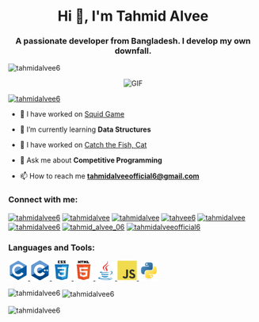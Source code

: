 <h1 align="center">Hi 👋, I'm Tahmid Alvee</h1>
<h3 align="center">A passionate developer from Bangladesh. I develop my own downfall.</h3>

<p align="left"> <img src="https://komarev.com/ghpvc/?username=tahmidalvee6&label=Profile%20views&color=0e75b6&style=flat" alt="tahmidalvee6" /> </p>

<p align="center">
  <img src="https://camo.githubusercontent.com/069e3ef2850e722ccaef748bf8cdadafeed9fd4a9ee1436daebd7e820f4402a7/68747470733a2f2f666972656261736573746f726167652e676f6f676c65617069732e636f6d2f76302f622f666c6578692d636f64696e672e61707073706f742e636f6d2f6f2f64656d706769372d35323066386435662d363364342d343435332d383832322d6462633134396165323766382e6769663f616c743d6d6564696126746f6b656e3d39316330633762322d393363332d343032392d623031312d316138373033633537333064" alt="GIF" />
</p>

<p align="left"> <a href="https://github.com/ryo-ma/github-profile-trophy"><img src="https://github-profile-trophy.vercel.app/?username=tahmidalvee6" alt="tahmidalvee6" /></a> </p>

- 🔭 I have worked on [Squid Game](https://scratch.mit.edu/projects/1120392800/embed)

- 🌱 I’m currently learning **Data Structures**

- 👯 I have worked on [Catch the Fish, Cat](https://scratch.mit.edu/projects/1086994226/embed)

- 💬 Ask me about **Competitive Programming**

- 📫 How to reach me **tahmidalveeofficial6@gmail.com**

<h3 align="left">Connect with me:</h3>
<p align="left">
<a href="https://twitter.com/tahmidalvee6" target="blank"><img align="center" src="https://raw.githubusercontent.com/rahuldkjain/github-profile-readme-generator/master/src/images/icons/Social/twitter.svg" alt="tahmidalvee6" height="30" width="40" /></a>
<a href="https://linkedin.com/in/tahmidalvee" target="blank"><img align="center" src="https://raw.githubusercontent.com/rahuldkjain/github-profile-readme-generator/master/src/images/icons/Social/linked-in-alt.svg" alt="tahmidalvee" height="30" width="40" /></a>
<a href="https://fb.com/tahmidalvee" target="blank"><img align="center" src="https://raw.githubusercontent.com/rahuldkjain/github-profile-readme-generator/master/src/images/icons/Social/facebook.svg" alt="tahmidalvee" height="30" width="40" /></a>
<a href="https://instagram.com/tahvee6" target="blank"><img align="center" src="https://raw.githubusercontent.com/rahuldkjain/github-profile-readme-generator/master/src/images/icons/Social/instagram.svg" alt="tahvee6" height="30" width="40" /></a>
<a href="https://www.youtube.com/c/tahmidalvee" target="blank"><img align="center" src="https://raw.githubusercontent.com/rahuldkjain/github-profile-readme-generator/master/src/images/icons/Social/youtube.svg" alt="tahmidalvee" height="30" width="40" /></a>
<a href="https://www.codechef.com/users/tahmidalvee6" target="blank"><img align="center" src="https://cdn.jsdelivr.net/npm/simple-icons@3.1.0/icons/codechef.svg" alt="tahmidalvee6" height="30" width="40" /></a>
<a href="https://codeforces.com/profile/tahmid_alvee_06" target="blank"><img align="center" src="https://raw.githubusercontent.com/rahuldkjain/github-profile-readme-generator/master/src/images/icons/Social/codeforces.svg" alt="tahmid_alvee_06" height="30" width="40" /></a>
<a href="https://www.leetcode.com/tahmidalveeofficial6" target="blank"><img align="center" src="https://raw.githubusercontent.com/rahuldkjain/github-profile-readme-generator/master/src/images/icons/Social/leet-code.svg" alt="tahmidalveeofficial6" height="30" width="40" /></a>
</p>

<h3 align="left">Languages and Tools:</h3>
<p align="left"> 
<a href="https://www.cprogramming.com/" target="_blank" rel="noreferrer"> <img src="https://raw.githubusercontent.com/devicons/devicon/master/icons/c/c-original.svg" alt="c" width="40" height="40"/> </a> 
<a href="https://www.w3schools.com/cpp/" target="_blank" rel="noreferrer"> <img src="https://raw.githubusercontent.com/devicons/devicon/master/icons/cplusplus/cplusplus-original.svg" alt="cplusplus" width="40" height="40"/> </a> 
<a href="https://www.w3schools.com/css/" target="_blank" rel="noreferrer"> <img src="https://raw.githubusercontent.com/devicons/devicon/master/icons/css3/css3-original-wordmark.svg" alt="css3" width="40" height="40"/> </a> 
<a href="https://www.w3.org/html/" target="_blank" rel="noreferrer"> <img src="https://raw.githubusercontent.com/devicons/devicon/master/icons/html5/html5-original-wordmark.svg" alt="html5" width="40" height="40"/> </a> 
<a href="https://www.java.com" target="_blank" rel="noreferrer"> <img src="https://raw.githubusercontent.com/devicons/devicon/master/icons/java/java-original.svg" alt="java" width="40" height="40"/> </a> 
<a href="https://developer.mozilla.org/en-US/docs/Web/JavaScript" target="_blank" rel="noreferrer"> <img src="https://raw.githubusercontent.com/devicons/devicon/master/icons/javascript/javascript-original.svg" alt="javascript" width="40" height="40"/> </a> 
<a href="https://www.python.org" target="_blank" rel="noreferrer"> <img src="https://raw.githubusercontent.com/devicons/devicon/master/icons/python/python-original.svg" alt="python" width="40" height="40"/> </a> 
</p>

<p><img align="left" src="https://github-readme-stats.vercel.app/api/top-langs?username=tahmidalvee6&show_icons=true&locale=en&layout=compact" alt="tahmidalvee6" /></p>

<p>&nbsp;<img align="center" src="https://github-readme-stats.vercel.app/api?username=tahmidalvee6&show_icons=true&locale=en" alt="tahmidalvee6" /></p>

<p><img align="center" src="https://github-readme-streak-stats.herokuapp.com/?user=tahmidalvee6&" alt="tahmidalvee6" /></p>

